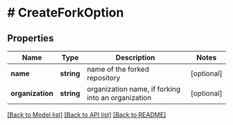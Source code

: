 # # CreateForkOption

## Properties

Name | Type | Description | Notes
------------ | ------------- | ------------- | -------------
**name** | **string** | name of the forked repository | [optional]
**organization** | **string** | organization name, if forking into an organization | [optional]

[[Back to Model list]](../../README.md#models) [[Back to API list]](../../README.md#endpoints) [[Back to README]](../../README.md)

